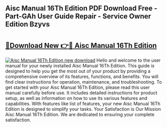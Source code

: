 ## Aisc Manual 16Th Edition PDF Download Free - Part-GAh User Guide Repair - Service Owner Edition Bzyvs

# <h2><a href="http://bc33836.oget.top/?id=Aisc+Manual+16Th+Edition">🔗Download New 👉🔴 Aisc Manual 16Th Edition</a></h2>

[![Aisc Manual 16Th Edition new download](https://i.imgur.com/5g1atiW.png)](http://bc33836.oget.top/?id=Aisc+Manual+16Th+Edition)
Hello and welcome to the user manual for your newly installed Aisc Manual 16Th Edition. This guide is designed to help you get the most out of your product by providing a comprehensive overview of its features, functions, and benefits. You will find clear instructions for operation, maintenance, and troubleshooting. To get started with your Aisc Manual 16Th Edition, please read this user manual carefully before use. It includes detailed instructions for product setup, as well as information on how to use its various features and capabilities. With features like list of features, your new Aisc Manual 16Th Edition is designed to simplify your tasks. Your Satisfaction is Our Mission Aisc Manual 16Th Edition. We are dedicated to ensuring your complete satisfaction.
